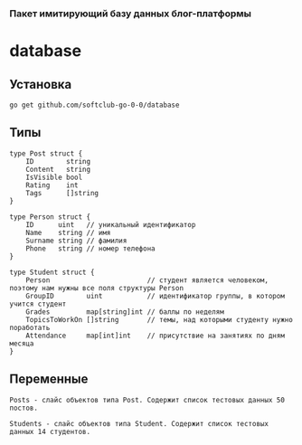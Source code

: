 ### Пакет имитирующий базу данных блог-платформы

# database

## Установка

    go get github.com/softclub-go-0-0/database

## Типы

    type Post struct {
        ID        string
        Content   string
        IsVisible bool
        Rating    int
        Tags      []string
    }

    type Person struct {
        ID      uint   // уникальный идентификатор
        Name    string // имя
        Surname string // фамилия
        Phone   string // номер телефона
    }
    
    type Student struct {
        Person                        // студент является человеком, поэтому нам нужны все поля структуры Person
        GroupID        uint           // идентификатор группы, в котором учится студент
        Grades         map[string]int // баллы по неделям
        TopicsToWorkOn []string       // темы, над которыми студенту нужно поработать
        Attendance     map[int]int    // присутствие на занятиях по дням месяца
    }

## Переменные

    Posts - слайс объектов типа Post. Содержит список тестовых данных 50 постов.
    
    Students - слайс объектов типа Student. Содержит список тестовых данных 14 студентов.
